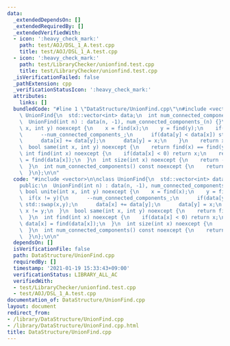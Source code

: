 ```yaml
---
data:
  _extendedDependsOn: []
  _extendedRequiredBy: []
  _extendedVerifiedWith:
  - icon: ':heavy_check_mark:'
    path: test/AOJ/DSL_1_A.test.cpp
    title: test/AOJ/DSL_1_A.test.cpp
  - icon: ':heavy_check_mark:'
    path: test/LibraryChecker/unionfind.test.cpp
    title: test/LibraryChecker/unionfind.test.cpp
  _isVerificationFailed: false
  _pathExtension: cpp
  _verificationStatusIcon: ':heavy_check_mark:'
  attributes:
    links: []
  bundledCode: "#line 1 \"DataStructure/UnionFind.cpp\"\n#include <vector>\n\nclass\
    \ UnionFind{\n  std::vector<int> data;\n  int num_connected_components_;\npublic:\n\
    \  UnionFind(int n) : data(n, -1), num_connected_components_(n) {}\n  bool unite(int\
    \ x, int y) noexcept {\n    x = find(x);\n    y = find(y);\n    if(x != y){\n\
    \      --num_connected_components_;\n      if(data[y] < data[x]) std::swap(x,y);\n\
    \      data[x] += data[y];\n      data[y] = x;\n    }\n    return x != y;\n  }\n\
    \  bool same(int x, int y) noexcept {\n    return find(x) == find(y);\n  }\n \
    \ int find(int x) noexcept {\n    if(data[x] < 0) return x;\n    return data[x]\
    \ = find(data[x]);\n  }\n  int size(int x) noexcept {\n    return -data[find(x)];\n\
    \  }\n  int num_connected_components() const noexcept {\n    return num_connected_components_;\n\
    \  }\n};\n\n"
  code: "#include <vector>\n\nclass UnionFind{\n  std::vector<int> data;\n  int num_connected_components_;\n\
    public:\n  UnionFind(int n) : data(n, -1), num_connected_components_(n) {}\n \
    \ bool unite(int x, int y) noexcept {\n    x = find(x);\n    y = find(y);\n  \
    \  if(x != y){\n      --num_connected_components_;\n      if(data[y] < data[x])\
    \ std::swap(x,y);\n      data[x] += data[y];\n      data[y] = x;\n    }\n    return\
    \ x != y;\n  }\n  bool same(int x, int y) noexcept {\n    return find(x) == find(y);\n\
    \  }\n  int find(int x) noexcept {\n    if(data[x] < 0) return x;\n    return\
    \ data[x] = find(data[x]);\n  }\n  int size(int x) noexcept {\n    return -data[find(x)];\n\
    \  }\n  int num_connected_components() const noexcept {\n    return num_connected_components_;\n\
    \  }\n};\n\n"
  dependsOn: []
  isVerificationFile: false
  path: DataStructure/UnionFind.cpp
  requiredBy: []
  timestamp: '2021-01-19 15:33:43+09:00'
  verificationStatus: LIBRARY_ALL_AC
  verifiedWith:
  - test/LibraryChecker/unionfind.test.cpp
  - test/AOJ/DSL_1_A.test.cpp
documentation_of: DataStructure/UnionFind.cpp
layout: document
redirect_from:
- /library/DataStructure/UnionFind.cpp
- /library/DataStructure/UnionFind.cpp.html
title: DataStructure/UnionFind.cpp
---
```


